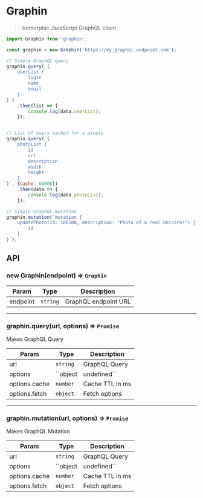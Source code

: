 # Graphin
> Isomorphic JavaScript GraphQL client

```js
import Graphin from 'graphin';

const graphin = new Graphin('https://my.graphql.endpoint.com');

// Simple GraphQL query
graphin.query(`{
	userList {
		login
		name
		email
	}
}`)
	.then(list => {
		console.log(data.userList);
	});


// List of users cached for a minute
graphin.query(`{
	photoList {
		id
		url
		description
		width
		height
	}
}`, {cache: 60000})
	.then(data => {
		console.log(data.photoList);
	});

// Simple GraphQL mutation
graphin.mutation(`mutation {
	updatePhoto(id: 100500, description: "Photo of a real Unicorn!") {
		id
	}
}`);
```

## API

### new Graphin(endpoint) ⇒ ``Graphin``

| Param | Type | Description |
| --- | --- | --- |
| endpoint | ``string`` | GraphQL endpoint URL |

-----------------

### graphin.query(url, options) ⇒ ``Promise``
Makes GraphQL Query

| Param | Type | Description |
| --- | --- | --- |
| url | ``string`` | GraphQL Query |
| options | ``object|undefined`` | Request options. Default {} |
| options.cache | ``number`` | Cache TTL in ms |
| options.fetch | ``object`` | Fetch options |

-----------------

### graphin.mutation(url, options) ⇒ ``Promise``
Makes GraphQL Mutation

| Param | Type | Description |
| --- | --- | --- |
| url | ``string`` | GraphQL Query |
| options | ``object|undefined`` | Request options. Default {} |
| options.cache | ``number`` | Cache TTL in ms |
| options.fetch | ``object`` | Fetch options |
